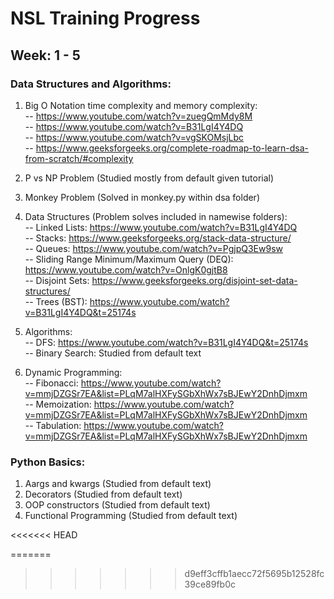 # NSL Training Progress

## Week: 1 - 5  
### Data Structures and Algorithms:
1) Big O Notation time complexity and memory complexity: \
-- https://www.youtube.com/watch?v=zuegQmMdy8M \
-- https://www.youtube.com/watch?v=B31LgI4Y4DQ \
-- https://www.youtube.com/watch?v=vgSKOMsjLbc \
-- https://www.geeksforgeeks.org/complete-roadmap-to-learn-dsa-from-scratch/#complexity 

2) P vs NP Problem (Studied mostly from default given tutorial) 
3) Monkey Problem (Solved in monkey.py within dsa folder) 
4) Data Structures (Problem solves included in namewise folders): \
                  -- Linked Lists:                              https://www.youtube.com/watch?v=B31LgI4Y4DQ \
                  -- Stacks:                                    https://www.geeksforgeeks.org/stack-data-structure/ \
                  -- Queues:                                    https://www.youtube.com/watch?v=PgjpQ3Ew9sw \
                  -- Sliding Range Minimum/Maximum Query (DEQ): https://www.youtube.com/watch?v=OnlgK0gjtB8 \
                  -- Disjoint Sets:                             https://www.geeksforgeeks.org/disjoint-set-data-structures/ \
                  -- Trees (BST):                               https://www.youtube.com/watch?v=B31LgI4Y4DQ&t=25174s          
5) Algorithms: \
                  -- DFS:                                       https://www.youtube.com/watch?v=B31LgI4Y4DQ&t=25174s \
                  -- Binary Search:                             Studied from default text 
6) Dynamic Programming: \
                  -- Fibonacci:                                 https://www.youtube.com/watch?v=mmjDZGSr7EA&list=PLqM7alHXFySGbXhWx7sBJEwY2DnhDjmxm \
                  -- Memoization:                               https://www.youtube.com/watch?v=mmjDZGSr7EA&list=PLqM7alHXFySGbXhWx7sBJEwY2DnhDjmxm \
                  -- Tabulation:                                https://www.youtube.com/watch?v=mmjDZGSr7EA&list=PLqM7alHXFySGbXhWx7sBJEwY2DnhDjmxm 
                  
### Python Basics: 

1) Aargs and kwargs (Studied from default text) 
2) Decorators (Studied from default text) 
3) OOP constructors (Studied from default text) 
4) Functional Programming (Studied from default text) 
                  
<<<<<<< HEAD

=======
>>>>>>> d9eff3cffb1aecc72f5695b12528fc39ce89fb0c
